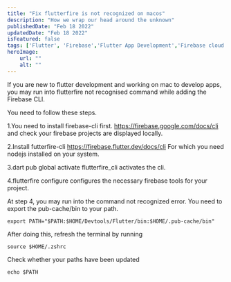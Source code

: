 ```yaml
---
title: "Fix flutterfire is not recognized on macos"
description: "How we wrap our head around the unknown"
publishedDate: "Feb 18 2022"
updatedDate: "Feb 18 2022"
isFeatured: false
tags: ['Flutter', 'Firebase','Flutter App Development','Firebase cloud messaging']
heroImage:
    url: ""
    alt: ""
---
```

If you are new to flutter development and working on mac to develop apps, you may run into flutterfire not recognised command while adding the Firebase CLI.

You need to follow these steps.

1.You need to install firebase-cli first. https://firebase.google.com/docs/cli and check your firebase projects are displayed locally.

2.Install futterfire-cli https://firebase.flutter.dev/docs/cli For which you need nodejs installed on your system.

3.dart pub global activate flutterfire_cli activates the cli.

4.flutterfire configure configures the necessary firebase tools for your project.

At step 4, you may run into the command not recognized error. You need to export the pub-cache/bin to your path.
```
export PATH="$PATH:$HOME/Devtools/Flutter/bin:$HOME/.pub-cache/bin"
```
After doing this, refresh the terminal by running
```
source $HOME/.zshrc
```
Check whether your paths have been updated
```
echo $PATH
```

